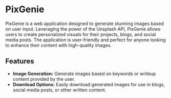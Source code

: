 # PixGenie

PixGenie is a web application designed to generate stunning images based on user input. Leveraging the power of the Unsplash API, PixGenie allows users to create personalized visuals for their projects, blogs, and social media posts. The application is user-friendly and perfect for anyone looking to enhance their content with high-quality images.

## Features

- **Image Generation:** Generate images based on keywords or writeup content provided by the user.
- **Download Options:** Easily download generated images for use in blogs, social media posts, or other written content.
